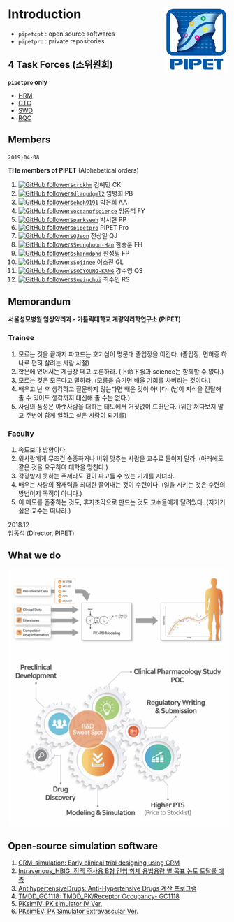# Introduction <img src="assets/PIPET-A-02.JPG"  align="right" height="150" />

- `pipetcpt` : open source softwares
- `pipetpro` : private repositories

## 4 Task Forces (소위원회)

**`pipetpro` only**

- [HRM](https://github.com/pipetpro/HRM-meeting)
- [CTC](https://github.com/pipetpro/CTC-meeting) 
- [SWD](https://github.com/pipetpro/SWD-meeting) 
- [RQC](https://github.com/pipetpro/RQC-meeting) 

## Members

`2019-04-08`

**THe members of PIPET** (Alphabetical orders)

1. [![GitHub followers](https://img.shields.io/github/followers/crckhm.svg?label=Follow&style=social)`crckhm`](https://github.com/crckhm) 김혜민 CK
1. [![GitHub followers](https://img.shields.io/github/followers/dlaqudgml2.svg?label=Follow&style=social)`dlaqudgml2`](https://github.com/dlaqudgml2) 임병희 PB
1. [![GitHub followers](https://img.shields.io/github/followers/eheh9191.svg?label=Follow&style=social)`eheh9191`](https://github.com/eheh9191) 박은희 AA
1. [![GitHub followers](https://img.shields.io/github/followers/oceanofscience.svg?label=Follow&style=social)`oceanofscience`](https://github.com/oceanofscience) 임동석 FY
1. [![GitHub followers](https://img.shields.io/github/followers/parkseeh.svg?label=Follow&style=social)`parkseeh`](https://github.com/parkseeh) 박시현 PP
1. [![GitHub followers](https://img.shields.io/github/followers/pipetpro.svg?label=Follow&style=social)`pipetpro`](https://github.com/pipetpro) PIPET Pro
1. [![GitHub followers](https://img.shields.io/github/followers/QJeon.svg?label=Follow&style=social)`QJeon`](https://github.com/QJeon) 전상일 QJ
1. [![GitHub followers](https://img.shields.io/github/followers/Seunghoon-Han.svg?label=Follow&style=social)`Seunghoon-Han`](https://github.com/Seunghoon-Han) 한승훈 FH
1. [![GitHub followers](https://img.shields.io/github/followers/shanmdphd.svg?label=Follow&style=social)`shanmdphd`](https://github.com/shanmdphd) 한성필 FP
1. [![GitHub followers](https://img.shields.io/github/followers/Sojinee.svg?label=Follow&style=social)`Sojinee`](https://github.com/Sojinee) 이소진 GL
1. [![GitHub followers](https://img.shields.io/github/followers/SOOYOUNG-KANG.svg?label=Follow&style=social)`SOOYOUNG-KANG`](https://github.com/SOOYOUNG-KANG) 강수영 QS
1. [![GitHub followers](https://img.shields.io/github/followers/Sueinchoi.svg?label=Follow&style=social)`Sueinchoi`](https://github.com/Sueinchoi) 최수인 RS

## Memorandum

**서울성모병원 임상약리과 - 가톨릭대학교 계량약리학연구소 (PIPET)**

### Trainee

1. 모르는 것을 끝까지 파고드는 호기심이 명문대 졸업장을 이긴다. (졸업장, 면허증 하나로 편히 살려는 사람 사절)
2. 학문에 있어서는 계급장 떼고 토론하라. (上命下服과 science는 함께할 수 없다.)
3. 모르는 것은 모른다고 말하라. (모름을 숨기면 배울 기회를 차버리는 것이다.)
4. 배우고 난 후 생각하고 질문하지 않는다면 배운 것이 아니다. (남이 지식을 전달해 줄 수 있어도 생각까지 대신해 줄 수는 없다.)
5. 사람의 품성은 아랫사람을 대하는 태도에서 거짓없이 드러난다. (위만 쳐다보지 말고 주변이 함께 일하고 싶은 사람이 되기를)

### Faculty

1. 속도보다 방향이다.
2. 윗사람에게 무조건 순종하거나 비위 맞추는 사람을 교수로 들이지 말라. (아래에도 같은 것을 요구하여 대학을 망친다.)
3. 각광받지 못하는 주제라도 깊이 파고들 수 있는 기개를 지녀라.
4. 배우는 사람의 잠재력을 최대한 끌어내는 것이 수련이다. (일을 시키는 것은 수련의 방법이지 목적이 아니다.)
5. 이 메모를 존중하는 것도, 휴지조각으로 만드는 것도 교수들에게 달려있다. (지키기 싫은 교수는 떠나라.)

2018.12  
임동석 (Director, PIPET)

## What we do

![](assets/what-we-do.jpg)

## Open-source simulation software

1. [CRM_simulation: Early clinical trial designing using CRM](https://www.edison.re.kr/search?p_p_id=edisonscienceAppstore_WAR_edisonappstore2016portlet&p_p_mode=view&p_p_state=maximized&_edisonscienceAppstore_WAR_edisonappstore2016portlet_solverId=85901)
1. [Intravenous_HBIG: 정맥 주사용 B형 간염 항체 용법용량 별 목표 농도 도달률 예측](https://www.edison.re.kr/search?p_p_id=edisonscienceAppstore_WAR_edisonappstore2016portlet&p_p_mode=view&p_p_state=maximized&_edisonscienceAppstore_WAR_edisonappstore2016portlet_solverId=85701)
1. [AntihypertensiveDrugs: Anti-Hypertensive Drugs 계산 프로그램](https://www.edison.re.kr/search?p_p_id=edisonscienceAppstore_WAR_edisonappstore2016portlet&p_p_mode=view&p_p_state=maximized&_edisonscienceAppstore_WAR_edisonappstore2016portlet_solverId=85501)
1. [TMDD_GC1118: TMDD_PK/Receptor Occupancy- GC1118](https://www.edison.re.kr/search?p_p_id=edisonscienceAppstore_WAR_edisonappstore2016portlet&p_p_mode=view&p_p_state=maximized&_edisonscienceAppstore_WAR_edisonappstore2016portlet_solverId=73101)
1. [PKsimIV: PK simulator IV Ver.](https://www.edison.re.kr/search?p_p_id=edisonscienceAppstore_WAR_edisonappstore2016portlet&p_p_mode=view&p_p_state=maximized&_edisonscienceAppstore_WAR_edisonappstore2016portlet_solverId=68701)
1. [PKsimEV: PK Simulator Extravascular Ver.](https://www.edison.re.kr/search?p_p_id=edisonscienceAppstore_WAR_edisonappstore2016portlet&p_p_mode=view&p_p_state=maximized&_edisonscienceAppstore_WAR_edisonappstore2016portlet_solverId=67601)


